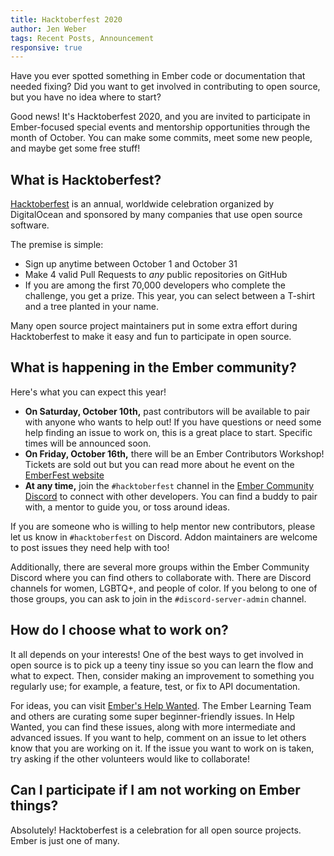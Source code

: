 ```yaml
---
title: Hacktoberfest 2020
author: Jen Weber
tags: Recent Posts, Announcement
responsive: true
---
```


Have you ever spotted something in Ember code or documentation that needed fixing?
Did you want to get involved in contributing to open source, but you have no idea where to start?

<!--alex ignore special-->
Good news! It's Hacktoberfest 2020, and you are invited to participate in Ember-focused special events and mentorship opportunities through the month of October.
You can make some commits, meet some new people, and maybe get some free stuff!

## What is Hacktoberfest?

[Hacktoberfest](https://hacktoberfest.digitalocean.com/) is an annual, worldwide celebration organized by DigitalOcean and sponsored by many companies that use open source software.

The premise is simple: 

- Sign up anytime between October 1 and October 31
- Make 4 valid Pull Requests to _any_ public repositories on GitHub
- If you are among the first 70,000 developers who complete the challenge, you get a prize. This year, you can select between a T-shirt and a tree planted in your name.

<!--alex ignore easy-->
Many open source project maintainers put in some extra effort during Hacktoberfest to make it easy and fun to participate in open source.

## What is happening in the Ember community?

Here's what you can expect this year!

- **On Saturday, October 10th,** past contributors will be available to pair with anyone who wants to help out! If you have questions or need some help finding an issue to work on, this is a great place to start. Specific times will be announced soon.
- **On Friday, October 16th,** there will be an Ember Contributors Workshop! Tickets are sold out but you can read more about he event on the [EmberFest website](http://emberfest.eu/)
- **At any time,** join the `#hacktoberfest` channel in the [Ember Community Discord](https://discord.gg/emberjs) to connect with other developers. You can find a buddy to pair with, a mentor to guide you, or toss around ideas.

If you are someone who is willing to help mentor new contributors, please let us know in `#hacktoberfest` on Discord. Addon maintainers are welcome to post issues they need help with too!

<!--alex ignore women-->
Additionally, there are several more groups within the Ember Community Discord where you can find others to collaborate with. There are Discord channels for women, LGBTQ+, and people of color. If you belong to one of those groups, you can ask to join in the `#discord-server-admin` channel.

## How do I choose what to work on?

It all depends on your interests! One of the best ways to get involved in open source is to pick up a teeny tiny issue so you can learn the flow and what to expect. Then, consider making an improvement to something you regularly use; for example, a feature, test, or fix to API documentation.

For ideas, you can visit [Ember's Help Wanted](https://help-wanted.emberjs.com/). The Ember Learning Team and others are curating some super beginner-friendly issues. In Help Wanted, you can find these issues, along with more intermediate and advanced issues. If you want to help, comment on an issue to let others know that you are working on it. If the issue you want to work on is taken, try asking if the other volunteers would like to collaborate!

## Can I participate if I am not working on Ember things?

<!--alex ignore just-->
Absolutely! Hacktoberfest is a celebration for all open source projects. Ember is just one of many.
